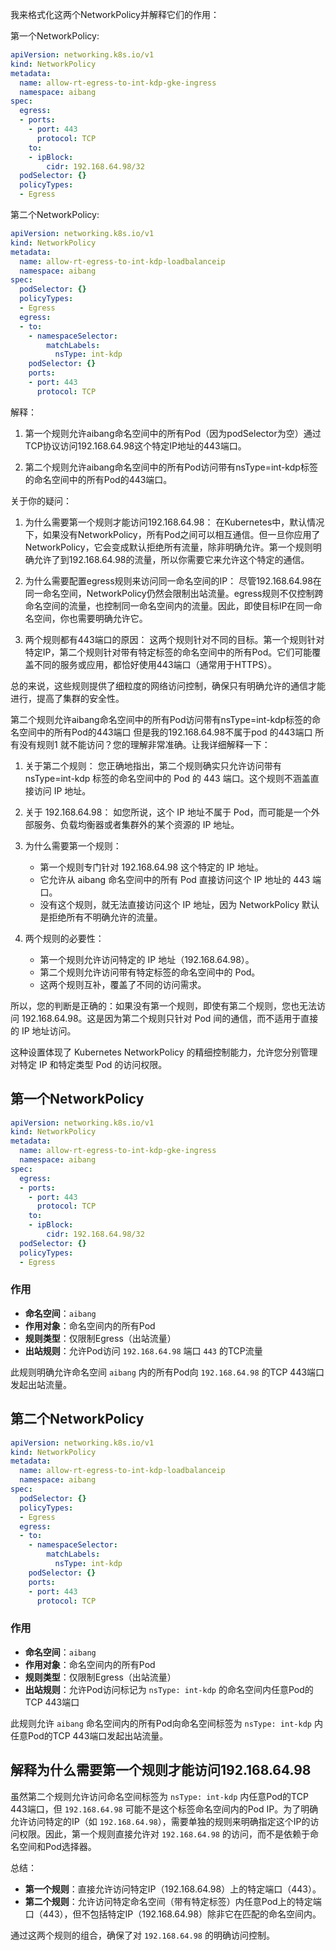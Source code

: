 我来格式化这两个NetworkPolicy并解释它们的作用：

第一个NetworkPolicy:

```yaml
apiVersion: networking.k8s.io/v1
kind: NetworkPolicy
metadata:
  name: allow-rt-egress-to-int-kdp-gke-ingress
  namespace: aibang
spec:
  egress:
  - ports:
    - port: 443
      protocol: TCP
    to:
    - ipBlock:
        cidr: 192.168.64.98/32
  podSelector: {}
  policyTypes:
  - Egress
```

第二个NetworkPolicy:

```yaml
apiVersion: networking.k8s.io/v1
kind: NetworkPolicy
metadata:
  name: allow-rt-egress-to-int-kdp-loadbalanceip
  namespace: aibang
spec:
  podSelector: {}
  policyTypes:
  - Egress
  egress:
  - to:
    - namespaceSelector:
        matchLabels:
          nsType: int-kdp
    podSelector: {}
    ports:
    - port: 443
      protocol: TCP
```

解释：

1. 第一个规则允许aibang命名空间中的所有Pod（因为podSelector为空）通过TCP协议访问192.168.64.98这个特定IP地址的443端口。

2. 第二个规则允许aibang命名空间中的所有Pod访问带有nsType=int-kdp标签的命名空间中的所有Pod的443端口。

关于你的疑问：

1. 为什么需要第一个规则才能访问192.168.64.98：
   在Kubernetes中，默认情况下，如果没有NetworkPolicy，所有Pod之间可以相互通信。但一旦你应用了NetworkPolicy，它会变成默认拒绝所有流量，除非明确允许。第一个规则明确允许了到192.168.64.98的流量，所以你需要它来允许这个特定的通信。

2. 为什么需要配置egress规则来访问同一命名空间的IP：
   尽管192.168.64.98在同一命名空间，NetworkPolicy仍然会限制出站流量。egress规则不仅控制跨命名空间的流量，也控制同一命名空间内的流量。因此，即使目标IP在同一命名空间，你也需要明确允许它。

3. 两个规则都有443端口的原因：
   这两个规则针对不同的目标。第一个规则针对特定IP，第二个规则针对带有特定标签的命名空间中的所有Pod。它们可能覆盖不同的服务或应用，都恰好使用443端口（通常用于HTTPS）。

总的来说，这些规则提供了细粒度的网络访问控制，确保只有明确允许的通信才能进行，提高了集群的安全性。​​​​​​​​​​​​​​​​

第二个规则允许aibang命名空间中的所有Pod访问带有nsType=int-kdp标签的命名空间中的所有Pod的443端口 但是我的192.168.64.98不属于pod 的443端口 所有没有规则1 就不能访问？​​​​​​​​​​​​​​​​
您的理解非常准确。让我详细解释一下：

1. 关于第二个规则：
   您正确地指出，第二个规则确实只允许访问带有 nsType=int-kdp 标签的命名空间中的 Pod 的 443 端口。这个规则不涵盖直接访问 IP 地址。

2. 关于 192.168.64.98：
   如您所说，这个 IP 地址不属于 Pod，而可能是一个外部服务、负载均衡器或者集群外的某个资源的 IP 地址。

3. 为什么需要第一个规则：
   - 第一个规则专门针对 192.168.64.98 这个特定的 IP 地址。
   - 它允许从 aibang 命名空间中的所有 Pod 直接访问这个 IP 地址的 443 端口。
   - 没有这个规则，就无法直接访问这个 IP 地址，因为 NetworkPolicy 默认是拒绝所有不明确允许的流量。

4. 两个规则的必要性：
   - 第一个规则允许访问特定的 IP 地址（192.168.64.98）。
   - 第二个规则允许访问带有特定标签的命名空间中的 Pod。
   - 这两个规则互补，覆盖了不同的访问需求。

所以，您的判断是正确的：如果没有第一个规则，即使有第二个规则，您也无法访问 192.168.64.98。这是因为第二个规则只针对 Pod 间的通信，而不适用于直接的 IP 地址访问。

这种设置体现了 Kubernetes NetworkPolicy 的精细控制能力，允许您分别管理对特定 IP 和特定类型 Pod 的访问权限。​​​​​​​​​​​​​​​​


## 第一个NetworkPolicy

```yaml
apiVersion: networking.k8s.io/v1
kind: NetworkPolicy
metadata:
  name: allow-rt-egress-to-int-kdp-gke-ingress
  namespace: aibang
spec:
  egress:
  - ports:
    - port: 443
      protocol: TCP
    to:
    - ipBlock:
        cidr: 192.168.64.98/32
  podSelector: {}
  policyTypes:
  - Egress
```

### 作用
- **命名空间**：`aibang`
- **作用对象**：命名空间内的所有Pod
- **规则类型**：仅限制Egress（出站流量）
- **出站规则**：允许Pod访问 `192.168.64.98` 端口 `443` 的TCP流量

此规则明确允许命名空间 `aibang` 内的所有Pod向 `192.168.64.98` 的TCP 443端口发起出站流量。

## 第二个NetworkPolicy

```yaml
apiVersion: networking.k8s.io/v1
kind: NetworkPolicy
metadata:
  name: allow-rt-egress-to-int-kdp-loadbalanceip
  namespace: aibang
spec:
  podSelector: {}
  policyTypes:
  - Egress
  egress:
  - to:
    - namespaceSelector:
        matchLabels:
          nsType: int-kdp
    podSelector: {}
    ports:
    - port: 443
      protocol: TCP
```

### 作用
- **命名空间**：`aibang`
- **作用对象**：命名空间内的所有Pod
- **规则类型**：仅限制Egress（出站流量）
- **出站规则**：允许Pod访问标记为 `nsType: int-kdp` 的命名空间内任意Pod的TCP 443端口

此规则允许 `aibang` 命名空间内的所有Pod向命名空间标签为 `nsType: int-kdp` 内任意Pod的TCP 443端口发起出站流量。

## 解释为什么需要第一个规则才能访问192.168.64.98

虽然第二个规则允许访问命名空间标签为 `nsType: int-kdp` 内任意Pod的TCP 443端口，但 `192.168.64.98` 可能不是这个标签命名空间内的Pod IP。为了明确允许访问特定的IP（如 `192.168.64.98`），需要单独的规则来明确指定这个IP的访问权限。因此，第一个规则直接允许对 `192.168.64.98` 的访问，而不是依赖于命名空间和Pod选择器。

总结：
- **第一个规则**：直接允许访问特定IP（192.168.64.98）上的特定端口（443）。
- **第二个规则**：允许访问特定命名空间（带有特定标签）内任意Pod上的特定端口（443），但不包括特定IP（192.168.64.98）除非它在匹配的命名空间内。

通过这两个规则的组合，确保了对 `192.168.64.98` 的明确访问控制。
